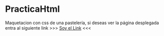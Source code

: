# PracticaHtml
Maquetacion con css de una pastelería, si deseas ver la página desplegada entra al siguiente link >>> <a href="https://barajasangel.github.io/PracticaHtml/"> Soy el Link</a> <<<
